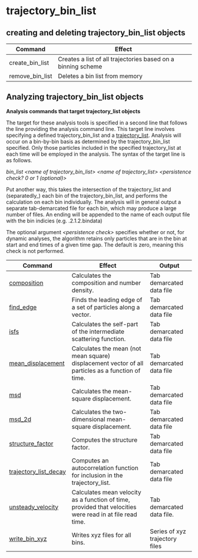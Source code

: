 <h1>trajectory_bin_list</h1>

<h2>creating and deleting trajectory_bin_list objects</h2>

| Command | Effect |
|----------|----------|
| create\_bin\_list | Creates a list of all trajectories based on a binning scheme |
| remove\_bin\_list | Deletes a bin list from memory |

<h2>Analyzing trajectory_bin_list objects</h2>

**Analysis commands that target trajectory\_list objects**

The target for these analysis tools is specified in a second line that follows the line providing the analysis command line. This target line involves specifying a defined trajectory\_bin\_list and a [trajectory\_list](trajectory_list.md). Analysis will occur on a bin-by-bin basis as determined by the trajectory\_bin\_list specified. Only those particles included in the specified trajectory\_list at each time will be employed in the analysis. The syntax of the target line is as follows.

_bin\_list \<name of trajectory\_bin\_list\> \<name of trajectory_list\> <persistence check? 0 or 1 (optional)>_

Put another way, this takes the intersection of the trajectory_list and (separatedly_) each bin of the trajectory_bin_list, and performs the calculation on each bin individually. The analysis will in general output a separate tab-demarcated file for each bin, which may produce a large number of files. An ending will be appended to the name of each output file with the bin indicies (e.g. <output file>.2.1.2.bindata)

The optional argument _\<persistence check\>_ specifies whether or not, for dynamic analyses, the algorithm retains only particles that are in the bin at start and end times of a given time gap. The default is zero, meaning this check is not performed.

| Command | Effect | Output |
|----------|----------|----------|
| [composition](composition.md) | Calculates the composition and number density. | Tab demarcated data file |
| [find_edge](find_edge.md) | Finds the leading edge of a set of particles along a vector. | Tab demarcated data file |
| [isfs](isfs.md) | Calculates the self-part of the intermediate scattering function. | Tab demarcated data file |
| [mean\_displacement](mean_displacement.md) | Calculates the mean (not mean square) displacement vector of all particles as a function of time. | Tab demarcated data file |
| [msd](msd.md) | Calculates the mean-square displacement. | Tab demarcated data file |
| [msd\_2d](msd_2d.md) | Calculates the two-dimensional mean-square displacement. | Tab demarcated data file |
| [structure\_factor](structure_factor.md) | Computes the structure factor. | Tab demarcated data file |
| [trajectory\_list\_decay](trajectory_list_decay.md) | Computes an autocorrelation function for inclusion in the trajectory\_list. | Tab demarcated data file |
| [unsteady\_velocity](unsteady_velocity.md) | Calculates mean velocity as a function of time, provided that velocities were read in at file read time. | Tab demarcated data file. |
| [write\_bin\_xyz](write_bin_xyz.md) | Writes xyz files for all bins. | Series of xyz trajectory files |]
